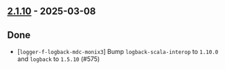 ## [2.1.10](https://github.com/Kevin-Lee/logger-f/issues?q=is%3Aissue%20is%3Aclosed%20milestone%3Av2-m1-16) - 2025-03-08

## Done
* [`logger-f-logback-mdc-monix3`] Bump `logback-scala-interop` to `1.10.0` and `logback` to `1.5.10` (#575)
